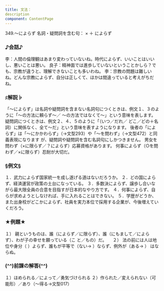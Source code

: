 ```yaml
---
title: 文法：
description
component: ContentPage
---
```



349.～によらず
名詞・疑問詞を含む句： × ＋ によらず
### ♪会話♪
李：人間の倫理観はあまり変わっていないね。時代によらず、いいことはいいし、悪いことは悪い。 良子：精神面では進歩していないということかしら？でも、宗教が違うと、理解できないことも多いわね。
李：宗教の問題は難しいね。どんな宗教によらず、自分は正しくて、ほかは間違っていると考えがちだね。
### ♯解説♭
「～によらず」は名詞や疑問詞を含まない名詞句につくときは、例文１、３のように「～の方法に頼らず～／ ～の方法ではなくて～」という意味を表します。疑問詞につくときは、例文２、４、５のように「（いつ／だれ／ どこ／どの＋名詞）に関係なく、全て～だ」という意味を表すようになります。
後者の「によらず」は「～にかかわらず」（→文型293）や「～を問わず」（→文型472）と同義表現になります が、疑問詞や疑問詞を含む名詞句にしかつきません。
男女を問わず（×に限らず／？によらず）応募資格があります。 何事によらず（○を問わず／×に限らず）忍耐が大切だ。
### §例文§
１．武力によらず国家統一を成し遂げる道はないだろうか。
２．どの国によらず、経済運営が政策の土台になっている。
３．多数決によらず、譲歩し合いながら最大限全員の合意を目指すが日本的なやり方です。
４．何事によらず、自らが求めようとしなければ、手に入れることはできない。
５．学歴がどうか、また出身校がどこかによらず、社員を実力本位で採用する企業が、今後増えていくだろう。
### ★例題★
１） 親というものは、誰（によらず／に限らず）、誰（にもまして／によらず）、わが子の幸せを願っている（こ
と／もの）だ。    
２） 法の前には人は地位や身分（ ）よらず、誰もが平等で（ない→ ）ならず、例外が（ある→ ）
はならぬ。    
### (^^)前課の解答(^^)
１）ほめられる／によって／勇気づけられる
２）作られた／変えられない（可能形）／あり（～得る→文型017）
